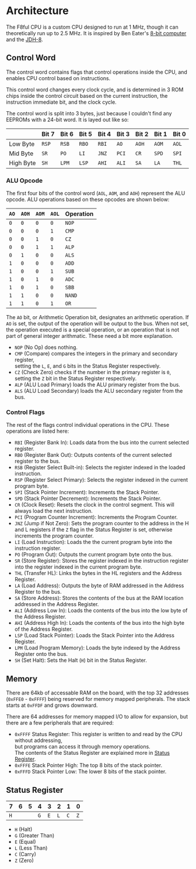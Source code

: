 # Architecture

The F8ful CPU is a custom CPU designed to run at 1 MHz,
though it can theoretically run up to 2.5 MHz.
It is inspired by Ben Eater's [8-bit computer](https://eater.net/8bit) and the [JDH-8](https://github.com/jdah/jdh-8).

## Control Word

The control word contains flags that control operations inside the CPU,
and enables CPU control based on instructions.

This control word changes every clock cycle,
and is determined in 3 ROM chips inside the control circuit
based on the current instruction, the instruction immediate bit,
and the clock cycle.

The control word is split into 3 bytes,
just because I couldn't find any EEPROMs with a 24-bit word.
It is layed out like so:

|           | Bit 7 | Bit 6 | Bit 5 | Bit 4 | Bit 3 | Bit 2 | Bit 1 | Bit 0 |
|-----------|-------|-------|-------|-------|-------|-------|-------|-------|
| Low Byte  | `RSP` | `RSB` | `RBO` | `RBI` |  `AO` | `AOH` | `AOM` | `AOL` |
| Mid Byte  |  `SR` |  `PO` |  `LI` | `JNZ` | `PCI` |  `CR` | `SPD` | `SPI` |
| High Byte |  `SH` | `LPM` | `LSP` | `AHI` | `ALI` |  `SA` |  `LA` | `THL` |

### ALU Opcode

The first four bits of the control word (`AOL`, `AOM`, and `AOH`) represent the ALU opcode.
ALU operations based on these opcodes are shown below:

|  `AO` | `AOH` | `AOM` | `AOL` | Operation |
|-------|-------|-------|-------|-----------|
|  `0`  |  `0`  |  `0`  |  `0`  |   `NOP`   |
|  `0`  |  `0`  |  `0`  |  `1`  |   `CMP`   |
|  `0`  |  `0`  |  `1`  |  `0`  |    `CZ`   |
|  `0`  |  `0`  |  `1`  |  `1`  |   `ALP`   |
|  `0`  |  `1`  |  `0`  |  `0`  |   `ALS`   |
|  `1`  |  `0`  |  `0`  |  `0`  |   `ADD`   |
|  `1`  |  `0`  |  `0`  |  `1`  |   `SUB`   |
|  `1`  |  `0`  |  `1`  |  `0`  |   `ADC`   |
|  `1`  |  `0`  |  `1`  |  `0`  |   `SBB`   |
|  `1`  |  `1`  |  `0`  |  `0`  |  `NAND`   |
|  `1`  |  `1`  |  `0`  |  `1`  |    `OR`   |

The `AO` bit, or Arithmetic Operation bit, designates an arithmetic operation.
If `AO` is set, the output of the operation will be output to the bus.
When not set, the operation executed is a special operation,
or an operation that is not part of general integer arithmatic.
These need a bit more explanation.

- `NOP` (No Op) does nothing.
- `CMP` (Compare) compares the integers in the primary and secondary register,\
  setting the `L`, `E`, and `G` bits in the Status Register respectively.
- `CZ` (Check Zero) checks if the number in the primary register is `0`,\
  setting the `Z` bit in the Status Register respectively.
- `ALP` (ALU Load Primary) loads the ALU primary register from the bus.
- `ALS` (ALU Load Secondary) loads the ALU secondary register from the bus.

### Control Flags

The rest of the flags control individual operations in the CPU.
These operations are listed here:

- `RBI` (Register Bank In): Loads data from the bus into the current selected register.
- `RBO` (Register Bank Out): Outputs contents of the current selected register to the bus.
- `RSB` (Register Select Built-in): Selects the register indexed in the loaded instruction.
- `RSP` (Register Select Primary): Selects the register indexed in the current program byte.
- `SPI` (Stack Pointer Increment): Increments the Stack Pointer.
- `SPD` (Stack Pointer Decrement): Increments the Stack Pointer.
- `CR` (Clock Reset): Resets the clock in the control segment. This will always load the next instruction.
- `PCI` (Program Counter Increment): Increments the Program Counter.
- `JNZ` (Jump if Not Zero): Sets the program counter to the address in the H and L registers if the `Z` flag in the Status Register is set, otherwise increments the program counter.
- `LI` (Load Instruction): Loads the the current program byte into the instruction register.
- `PO` (Program Out): Outputs the current program byte onto the bus.
- `SR` (Store Register): Stores the register indexed in the instruction register into the register indexed in the current program byte.
- `THL` (Transfer HL): Links the bytes in the HL registers and the Address Register.
- `LA` (Load Address): Outputs the byte of RAM addressed in the Address Register to the bus.
- `SA` (Store Address): Stores the contents of the bus at the RAM location addressed in the Address Register.
- `ALI` (Address Low In): Loads the contents of the bus into the low byte of the Address Register.
- `AHI` (Address High In): Loads the contents of the bus into the high byte of the Address Register.
- `LSP` (Load Stack Pointer): Loads the Stack Pointer into the Address Register.
- `LPM` (Load Program Memory): Loads the byte indexed by the Address Register onto the bus.
- `SH` (Set Halt): Sets the Halt (`H`) bit in the Status Register.

## Memory

There are 64kb of accessable RAM on the board,
with the top 32 addresses (`0xFFE0` - `0xFFFF`) being reserved for memory mapped peripherals.
The stack starts at `0xFFDF` and grows downward.

There are 64 addresses for memory mapped I/O to allow for expansion,
but there are a few peripherals that are required:

- `0xFFFF` Status Register: This register is written to and read by the CPU without addressing,\
  but programs can access it through memory operations.\
  The contents of the Status Register are explained more in [Status Register](#status-register).
- `0xFFFE` Stack Pointer High: The top 8 bits of the stack pointer.
- `0xFFFD` Stack Pointer Low: The lower 8 bits of the stack pointer.

## Status Register

| $7$ | $6$ | $5$ | $4$ | $3$ | $2$ | $1$ | $0$ |
|-----|-----|-----|-----|-----|-----|-----|-----|
| `H` |     |     | `G` | `E` | `L` | `C` | `Z` |

- `H` (Halt)
- `G` (Greater Than)
- `E` (Equal)
- `L` (Less Than)
- `C` (Carry)
- `Z` (Zero)
